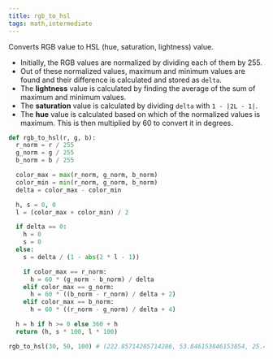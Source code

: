 ```yaml
---
title: rgb_to_hsl
tags: math,intermediate
---
```


Converts RGB value to HSL (hue, saturation, lightness) value.

- Initially, the RGB values are normalized by dividing each of them by 255.
- Out of these normalized values, maximum and minimum values are found and their difference is calculated and stored as `delta`.
- The **lightness** value is calculated by finding the average of the sum of maximum and minimum values.
- The **saturation** value is calculated by dividing `delta` with `1 - |2L - 1|`.
- The **hue** value is calculated based on which of the normalized values is maximum. This is then multiplied by 60 to convert it in degrees.

```py
def rgb_to_hsl(r, g, b):
  r_norm = r / 255
  g_norm = g / 255
  b_norm = b / 255

  color_max = max(r_norm, g_norm, b_norm)
  color_min = min(r_norm, g_norm, b_norm)
  delta = color_max - color_min

  h, s = 0, 0
  l = (color_max + color_min) / 2

  if delta == 0:
    h = 0
    s = 0
  else:
    s = delta / (1 - abs(2 * l - 1))

    if color_max == r_norm:
      h = 60 * (g_norm - b_norm) / delta
    elif color_max == g_norm:
      h = 60 * ((b_norm - r_norm) / delta + 2)
    elif color_max == b_norm:
      h = 60 * ((r_norm - g_norm) / delta + 4)

  h = h if h >= 0 else 360 + h
  return (h, s * 100, l * 100)
```

```py
rgb_to_hsl(30, 50, 100) # (222.85714285714286, 53.846153846153854, 25.49019607843137)
```

